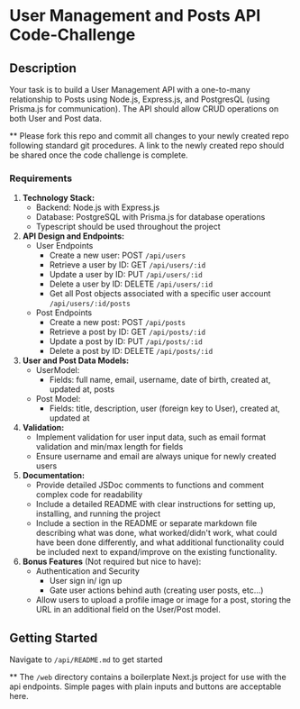 # User Management and Posts API Code-Challenge

## Description
Your task is to build a User Management API with a one-to-many relationship to Posts using Node.js, Express.js, and PostgresQL (using Prisma.js for communication). The API should allow CRUD operations on both User and Post data.

** Please fork this repo and commit all changes to your newly created repo following standard git procedures.  A link to the newly created repo should be shared once the code challenge is complete.

### Requirements
1. **Technology Stack:**
   - Backend: Node.js with Express.js
   - Database: PostgreSQL with Prisma.js for database operations
   - Typescript should be used throughout the project
2. **API Design and Endpoints:**
    - User Endpoints
      - Create a new user: POST `/api/users`
      - Retrieve a user by ID: GET `/api/users/:id` 
      - Update a user by ID: PUT `/api/users/:id` 
      - Delete a user by ID: DELETE `/api/users/:id` 
      - Get all Post objects associated with a specific user account `/api/users/:id/posts` 
    - Post Endpoints
      - Create a new post: POST `/api/posts`
      - Retrieve a post by ID: GET `/api/posts/:id` 
      - Update a post by ID: PUT `/api/posts/:id` 
      - Delete a post by ID: DELETE `/api/posts/:id` 
3. **User and Post Data Models:**
   - UserModel:
     - Fields: full name, email, username, date of birth, created at, updated at, posts
   - Post Model:
     - Fields: title, description, user (foreign key to User), created at, updated at
4. **Validation:**
   - Implement validation for user input data, such as email format validation and min/max length for fields
   - Ensure username and email are always unique for newly created users
5. **Documentation:**
   - Provide detailed JSDoc comments to functions and comment complex code for readability
   - Include a detailed README with clear instructions for setting up, installing, and running the project
   - Include a section in the README or separate markdown file describing what was done, what worked/didn't work, what could have been done differently, and what additional functionality could be included next to expand/improve on the existing functionality.
6. **Bonus Features** (Not required but nice to have):
   - Authentication and Security
     - User sign in/ ign up
     - Gate user actions behind auth (creating user posts, etc...)
   - Allow users to upload a profile image or image for a post, storing the URL in an additional field on the User/Post model.


## Getting Started
Navigate to `/api/README.md` to get started

** The `/web` directory contains a boilerplate Next.js project for use with the api endpoints.  Simple pages with plain inputs and buttons are acceptable here.